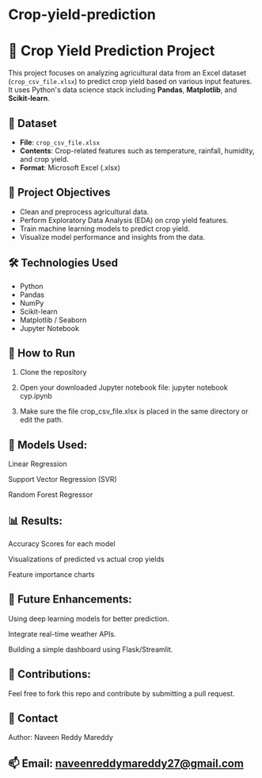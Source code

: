 # Crop-yield-prediction
# 🌾 Crop Yield Prediction Project

This project focuses on analyzing agricultural data from an Excel dataset (`crop_csv_file.xlsx`) to predict crop yield based on various input features. It uses Python's data science stack including **Pandas**, **Matplotlib**, and **Scikit-learn**.

## 📁 Dataset

- **File**: `crop_csv_file.xlsx`
- **Contents**: Crop-related features such as temperature, rainfall, humidity, and crop yield.
- **Format**: Microsoft Excel (.xlsx)

## 📌 Project Objectives

- Clean and preprocess agricultural data.
- Perform Exploratory Data Analysis (EDA) on crop yield features.
- Train machine learning models to predict crop yield.
- Visualize model performance and insights from the data.

## 🛠 Technologies Used

- Python
- Pandas
- NumPy
- Scikit-learn
- Matplotlib / Seaborn
- Jupyter Notebook

## 🚀 How to Run

1. Clone the repository
   
2. Open your downloaded Jupyter notebook file: jupyter notebook cyp.ipynb

3. Make sure the file crop_csv_file.xlsx is placed in the same directory or edit the path.

## 🧠 Models Used:
Linear Regression

Support Vector Regression (SVR)

Random Forest Regressor


## 📊 Results:
Accuracy Scores for each model

Visualizations of predicted vs actual crop yields

Feature importance charts

## 📌 Future Enhancements:
Using deep learning models for better prediction.

Integrate real-time weather APIs.

Building a simple dashboard using Flask/Streamlit.

## 🤝 Contributions:
Feel free to fork this repo and contribute by submitting a pull request.

## 📧 Contact
Author: Naveen Reddy Mareddy

## 📫 Email: naveenreddymareddy27@gmail.com
